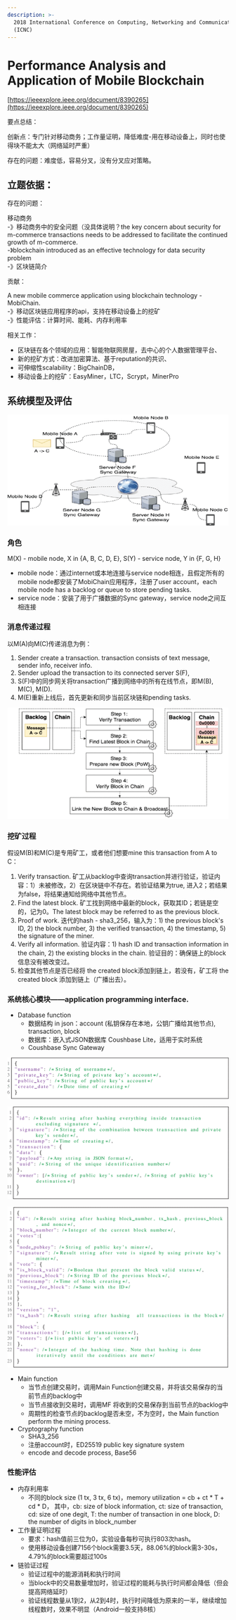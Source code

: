 ```yaml
---
description: >-
  2018 International Conference on Computing, Networking and Communications
  (ICNC)
---
```


# Performance Analysis and Application of Mobile Blockchain

[https://ieeexplore.ieee.org/document/8390265](https://ieeexplore.ieee.org/document/8390265)

要点总结：

创新点：专门针对移动商务；工作量证明，降低难度-用在移动设备上，同时也使得块不能太大（网络延时严重）

存在的问题：难度低，容易分叉，没有分叉应对策略。

## 立题依据：

存在的问题：

移动商务   
 -》移动商务中的安全问题（没具体说明？the key concern about security for m-commerce transactions needs to be addressed to facilitate the continued growth of m-commerce.  
 -》blockchain introduced as an effective technology for data security problem   
        -》区块链简介

贡献：

A new mobile commerce application using blockchain technology - MobiChain.  
-》移动区块链应用程序的api，支持在移动设备上的挖矿  
-》性能评估：计算时间、能耗、内存利用率

相关工作：

* 区块链在各个领域的应用：智能物联网房屋，去中心的个人数据管理平台、
* 新的挖矿方式：改进加密算法、基于reputation的共识、
* 可伸缩性scalability：BigChainDB，
* 移动设备上的挖矿：EasyMiner，LTC，Scrypt，MinerPro

## 系统模型及评估

![MobiChain&#x7CFB;&#x7EDF;&#x6A21;&#x578B;](../.gitbook/assets/image%20%284%29.png)

### 角色

M\(X\) - mobile node, X in {A, B, C, D, E}, S\(Y\) - service node, Y in {F, G, H}

* mobile node：通过internet或本地连接与service node相连，且假定所有的mobile node都安装了MobiChain应用程序，注册了user account，each mobile node has a backlog or queue to store pending tasks.
* service node：安装了用于广播数据的Sync gateway，service node之间互相连接

### 消息传递过程

以M\(A\)向M\(C\)传递消息为例：

1. Sender  create a transaction. transaction consists of text message, sender info, receiver info.
2. Sender upload the transaction to its connected server S\(F\),
3. S\(F\)中的同步网关将transaction广播到网络中的所有在线节点，即M\(B\), M\(C\), M\(D\).
4. M\(E\)重新上线后，首先更新和同步当前区块链和pending tasks.

![mining process](../.gitbook/assets/image%20%287%29.png)

### 挖矿过程

假设M\(B\)和M\(C\)是专用矿工，或者他们想要mine this transaction from A to C：

1. Verify transaction. 矿工从backlog中查询transaction并进行验证，验证内容：1）未被修改，2）在区块链中不存在。若验证结果为true, 进入2；若结果为false，将结果通知给网络中其他节点。
2. Find the latest block. 矿工找到网络中最新的block，获取其ID；若链是空的，记为0。The latest block may be referred to as the previous block.
3. Proof of work. 迭代的hash - sha3\_256，输入为：1\) the previous block's ID, 2\) the block number, 3\) the verified transaction, 4\) the timestamp, 5\) the signature of the miner.
4. Verify all information. 验证内容：1\) hash ID and transaction information in the chain, 2\) the existing blocks in the chain. 验证目的：确保链上的block信息没有被改变过。
5. 检查其他节点是否已经将 the created block添加到链上，若没有，矿工将 the created block 添加到链上（广播出去）。

### 系统核心模块——application programming interface.

* Database function
  * 数据结构 in json：account \(私钥保存在本地，公钥广播给其他节点\),  transaction, block
  * 数据库：嵌入式JSON数据库 Coushbase Lite，适用于实时系统
  * Coushbase Sync Gateway

![account&#x7684;&#x6570;&#x636E;&#x7ED3;&#x6784;](../.gitbook/assets/image%20%2821%29.png)

![transaction&#x7684;&#x6570;&#x636E;&#x7ED3;&#x6784;](../.gitbook/assets/image%20%2816%29.png)

![block&#x7684;&#x6570;&#x636E;&#x7ED3;&#x6784;](../.gitbook/assets/image%20%282%29.png)

* Main function
  * 当节点创建交易时，调用Main Function创建交易，并将该交易保存的当前节点的backlog中
  * 当节点接收到交易时，调用MF 将收到的交易保存到当前节点的backlog中
  * 周期性的检查节点的backlog是否未空，不为空时，the Main function perform the mining process.
* Cryptography function
  *  SHA3\_256
  * 注册account时，ED25519 public key signature system
  * encode and decode process, Base56

### 性能评估

* 内存利用率
  * 不同的block size \(1 tx, 3 tx, 6 tx\)，memory utilization = cb + ct \* T + cd \* D， 其中，cb: size of block information, ct: size of transaction, cd: size of one degit, T: the number of transaction in one block, D: the number of digits in block\_number
* 工作量证明过程
  * 要求：hash值前三位为0，实验设备每秒可执行803次hash。
  * 使用移动设备创建7156个block需要3.5天，88.06%的block需3-30s，4.79%的block需要超过100s
* 链验证过程
  * 验证过程中的能源消耗和执行时间
  * 当block中的交易数量增加时，验证过程的能耗与执行时间都会降低（但会提高网络延时）
  * 验证线程数量从1到2，从2到4时，执行时间降低为原来的一半，继续增加线程数时，效果不明显（Android一般支持8核）



